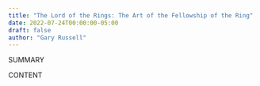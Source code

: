 ```yaml
---
title: "The Lord of the Rings: The Art of the Fellowship of the Ring"
date: 2022-07-24T00:00:00-05:00
draft: false
author: "Gary Russell"
---
```


SUMMARY

<!--more-->

CONTENT
